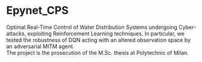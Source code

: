 # Epynet_CPS
Optimal Real-Time Control of Water Distribution Systems undergoing Cyber-attacks, exploiting Reinforcement Learning techniques.
In particular, we tested the robustness of DQN acting with an altered observation space by an adversarial MITM agent. <br>
The project is the prosecution of the M.Sc. thesis at Polytechnic of Milan.
